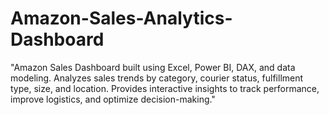 # Amazon-Sales-Analytics-Dashboard
"Amazon Sales Dashboard built using Excel, Power BI, DAX, and data modeling. Analyzes sales trends by category, courier status, fulfillment type, size, and location. Provides interactive insights to track performance, improve logistics, and optimize decision-making."
